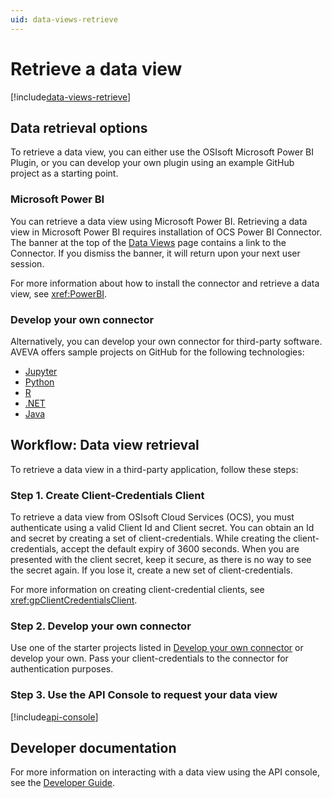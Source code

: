```yaml
---
uid: data-views-retrieve
---
```


# Retrieve a data view

[!include[data-views-retrieve](../../_includes/data-views-retrieve.md)]

## Data retrieval options

To retrieve a data view, you can either use the OSIsoft Microsoft Power BI Plugin, or you can develop your own plugin using an example GitHub project as a starting point.

### Microsoft Power BI

You can retrieve a data view using Microsoft Power BI. Retrieving a data view in Microsoft Power BI requires installation of OCS Power BI Connector. The banner at the top of the [Data Views](xref:CreateDataView) page contains a link to the Connector.  If you dismiss the banner, it will return upon your next user session.

For more information about how to install the connector and retrieve a data view, see <xref:PowerBI>.

### Develop your own connector

Alternatively, you can develop your own connector for third-party software. AVEVA offers sample projects on GitHub for the following technologies:

- [Jupyter](https://github.com/osisoft/sample-adh-data_views_jupyter-python)
- [Python](https://github.com/osisoft/sample-adh-data_views-python)
- [R](https://github.com/osisoft/sample-adh-data_views_r-r)
- [.NET](https://github.com/osisoft/sample-adh-data_views-dotnet)
- [Java](https://github.com/osisoft/sample-adh-data_views-java)

## Workflow: Data view retrieval

To retrieve a data view in a third-party application, follow these steps:

### Step 1. Create Client-Credentials Client

To retrieve a data view from OSIsoft Cloud Services (OCS), you must authenticate using a valid Client Id and Client secret. You can obtain an Id and secret by creating a set of client-credentials. While creating the client-credentials, accept the default expiry of 3600 seconds. When you are presented with the client secret, keep it secure, as there is no way to see the secret again. If you lose it, create a new set of client-credentials.

For more information on creating client-credential clients, see <xref:gpClientCredentialsClient>.

### Step 2. Develop your own connector 

Use one of the starter projects listed in [Develop your own connector](#develop-your-own-connector) or develop your own. Pass your client-credentials to the connector for authentication purposes. 

### Step 3. Use the API Console to request your data view 

[!include[api-console](_includes/api-console.md)]

## Developer documentation

For more information on interacting with a data view using the API console, see the [Developer Guide](xref:DataViewsOverview).

